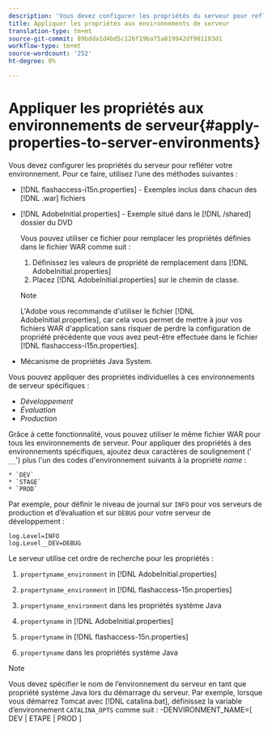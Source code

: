 ```yaml
---
description: 'Vous devez configurer les propriétés du serveur pour refléter votre environnement. Pour ce faire, utilisez l’une des méthodes suivantes : '
title: Appliquer les propriétés aux environnements de serveur
translation-type: tm+mt
source-git-commit: 89bdda1d4bd5c126f19ba75a819942df901183d1
workflow-type: tm+mt
source-wordcount: '252'
ht-degree: 0%

---
```



# Appliquer les propriétés aux environnements de serveur{#apply-properties-to-server-environments}

Vous devez configurer les propriétés du serveur pour refléter votre environnement. Pour ce faire, utilisez l’une des méthodes suivantes :

* [!DNL flashaccess-i15n.properties] - Exemples inclus dans chacun des  [!DNL .war] fichiers

* [!DNL AdobeInitial.properties] - Exemple situé dans le  [!DNL /shared] dossier du DVD

   Vous pouvez utiliser ce fichier pour remplacer les propriétés définies dans le fichier WAR comme suit :

   1. Définissez les valeurs de propriété de remplacement dans [!DNL AdobeInitial.properties]
   1. Placez [!DNL AdobeInitial.properties] sur le chemin de classe.

   >[!NOTE]
   >
   >L&#39;Adobe vous recommande d&#39;utiliser le fichier [!DNL AdobeInitial.properties], car cela vous permet de mettre à jour vos fichiers WAR d&#39;application sans risquer de perdre la configuration de propriété précédente que vous avez peut-être effectuée dans le fichier [!DNL flashaccess-i15n.properties].

* Mécanisme de propriétés Java System.

Vous pouvez appliquer des propriétés individuelles à ces environnements de serveur spécifiques :

* *Développement*
* *Évaluation*
* *Production*

Grâce à cette fonctionnalité, vous pouvez utiliser le même fichier WAR pour tous les environnements de serveur. Pour appliquer des propriétés à des environnements spécifiques, ajoutez deux caractères de soulignement (&#39; `__`&#39;) plus l&#39;un des codes d&#39;environnement suivants à la propriété *name* :

    * `DEV`
    * `STAGE`
    * `PROD`

<!--<a id="example_A7A58E3EE8DA4114B4F7A9EEB69D50CA"></a>-->

Par exemple, pour définir le niveau de journal sur `INFO` pour vos serveurs de production et d’évaluation et sur `DEBUG` pour votre serveur de développement :

```
log.Level=INFO  
log.Level__DEV=DEBUG 
```

Le serveur utilise cet ordre de recherche pour les propriétés :

1. `propertyname_environment` in  [!DNL AdobeInitial.properties]

1. `propertyname_environment` in  [!DNL flashaccess-15n.properties]

1. `propertyname_environment` dans les propriétés système Java
1. `propertyname` in  [!DNL AdobeInitial.properties]

1. `propertyname` in  [!DNL flashaccess-15n.properties]

1. `propertyname` dans les propriétés système Java

>[!NOTE]
>
>Vous devez spécifier le nom de l’environnement du serveur en tant que propriété système Java lors du démarrage du serveur. Par exemple, lorsque vous démarrez Tomcat avec [!DNL catalina.bat], définissez la variable d’environnement `CATALINA_OPTS` comme suit :
>-DENVIRONMENT_NAME=[ DEV | ETAPE | PROD ]
